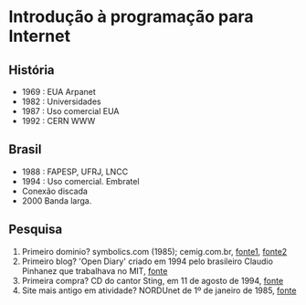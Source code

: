 # Introdução à programação para Internet

## História

- 1969 : EUA Arpanet
- 1982 : Universidades
- 1987 : Uso comercial EUA
- 1992 : CERN WWW

## Brasil
- 1988 : FAPESP, UFRJ, LNCC
- 1994 : Uso comercial. Embratel
- Conexão discada
- 2000 Banda larga.

## Pesquisa
1) Primeiro dominio? symbolics.com (1985); cemig.com.br, [fonte1](https://www.techtudo.com.br/noticias/2018/07/a-historia-dos-dominios-de-internet.ghtml#:~:text=O%20primeiro%20dom%C3%ADnio%20registrado%20foi,em%20Massachusetts%2C%20nos%20Estados%20Unidos.), [fonte2](https://catracalivre.com.br/criatividade/veja-como-eram-os-primeiros-dominios-da-internet-brasileira/)
2) Primeiro blog? 'Open Diary' criado em  1994 pelo brasileiro Claudio Pinhanez que trabalhava no MIT, [fonte](https://rockcontent.com/br/blog/historia-dos-blogs/#:~:text=Os%20primeiros%20blogs,pouco%20sobre%20a%20sua%20vida.)
3) Primeira compra? CD do cantor Sting, em 11 de agosto de 1994, [fonte](https://exame.com/marketing/eis-a-primeira-coisa-a-ser-vendida-pela-internet-na-historia/#:~:text=E%20o%20primeiro%20produto%20a,Ten%20Summoner's%20Tales%2C%20de%201993.)
4) Site mais antigo em atividade? NORDUnet de 1º de janeiro de 1985, [fonte](https://www.uol.com.br/tilt/colunas/pergunta-pro-jokura/2021/09/06/qual-e-o-site-mais-antigo-da-internet.htm#:~:text=Em%201%C2%BA%20de%20janeiro%20de,15%20de%20mar%C3%A7o%20de%201985.)
